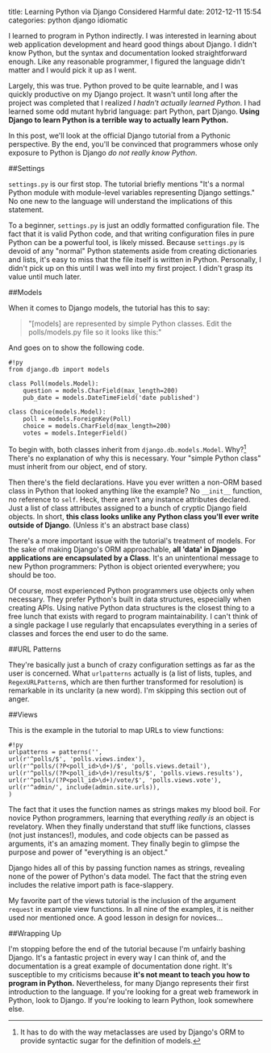 title: Learning Python via Django Considered Harmful
date: 2012-12-11 15:54
categories: python django idiomatic

I learned to program in Python indirectly. I was interested in learning about web application development and heard good things about Django. I didn't know Python, but the syntax and documentation looked straightforward enough. Like any reasonable programmer, I figured the language didn't matter and I would pick it up as I went.

Largely, this was true. Python proved to be quite learnable, and I was quickly productive on my Django project. It wasn't until long after the project was completed that I realized *I hadn't actually learned Python*. I had learned some odd mutant hybrid language: part Python, part Django. **Using Django to learn Python is a terrible way to actually learn Python.**
<!--more-->
In this post, we'll look at the official Django tutorial from a Pythonic perspective. By the end, you'll be convinced that programmers whose only exposure to Python is Django *do not really know Python*.

##Settings

`settings.py` is our first stop. The tutorial briefly mentions "It's a normal Python module with module-level variables representing Django settings." No one new to the language will understand the implications of this statement.

To a beginner, `settings.py` is just an oddly formatted configuration file. The fact that it is valid Python code, and that writing configuration files in pure Python can be a powerful tool, is likely missed. Because `settings.py` is devoid of any "normal" Python statements aside from creating dictionaries and lists, it's easy to miss that the file itself is written in Python. Personally, I didn't pick up on this until I was well into my first project. I didn't grasp its value until much later.

##Models

When it comes to Django models, the tutorial has this to say:

> "[models] are represented by simple Python classes. Edit the polls/models.py file so it looks like this:"

And goes on to show the following code.

    #!py
    from django.db import models

    class Poll(models.Model):
        question = models.CharField(max_length=200)
        pub_date = models.DateTimeField('date published')

    class Choice(models.Model):
        poll = models.ForeignKey(Poll)
        choice = models.CharField(max_length=200)
        votes = models.IntegerField()

To begin with, both classes inherit from `django.db.models.Model`. Why?[^1]  There's no explanation of why this is necessary. Your "simple Python class" must inherit from our object, end of story. 

Then there's the field declarations. Have you ever written a non-ORM based class in Python that looked anything like the example? No `__init__` function, no reference to `self`. Heck, there aren't any instance attributes declared. Just a list of class attributes assigned to a bunch of cryptic Django field objects. In short, **this class looks unlike any Python class you'll ever write outside of Django**. (Unless it's an abstract base class)

There's a more important issue with the tutorial's treatment of models. For the sake of making Django's ORM approachable, **all 'data' in Django applications are encapsulated by a Class**. It's an unintentional message to new Python programmers: Python is object oriented everywhere; you should be too.

Of course, most experienced Python programmers use objects only when necessary. They 
prefer Python's built in data structures, especially when creating APIs.
Using native Python data structures is the closest thing to a
free lunch that exists with regard to program maintainability. I can't think of 
a single package I use regularly that encapsulates everything in a series of 
classes and forces the end user to do the same.

##URL Patterns

They're basically just a bunch of crazy configuration settings as far as the
user is concerned. What `urlpatterns` actually is (a list of lists,
tuples, and `RegexURLPattern`s, which are then further transformed for resolution) is remarkable in its unclarity (a new word). I'm skipping this section out of anger.

##Views

This is the example in the tutorial to map URLs to view functions:

    #!py
    urlpatterns = patterns('',
    url(r'^polls/$', 'polls.views.index'),
    url(r'^polls/(?P<poll_id>\d+)/$', 'polls.views.detail'),
    url(r'^polls/(?P<poll_id>\d+)/results/$', 'polls.views.results'),
    url(r'^polls/(?P<poll_id>\d+)/vote/$', 'polls.views.vote'),
    url(r'^admin/', include(admin.site.urls)),
    )

The fact that it uses the function names as strings makes my blood boil. For
novice Python programmers, learning that everything *really is* an object is
revelatory. When they finally understand that stuff like functions, classes (not just instances!), modules, and code objects can be passed as arguments, it's an amazing moment. They finally
begin to glimpse the purpose and power of "everything is an object." 

Django hides all of this by passing function names as strings, revealing none of
the power of Python's data model. The fact that the string even includes the relative import
path is face-slappery.

My favorite part of the views tutorial is the inclusion of the argument
`request` in example view functions. In all nine of the examples, it is neither
used nor mentioned once. A good lesson in design for novices...

##Wrapping Up

I'm stopping before the end of the tutorial because I'm unfairly bashing Django.
It's a fantastic project in every way I can think of, and the documentation 
is a great example of documentation done right. It's susceptible to my
criticisms because **it's not meant to teach you how to program in Python.**
Nevertheless, for many Django represents their first introduction to the
language. If you're looking for a great web framework in Python, look to Django.
If you're looking to learn Python, look somewhere else.

[^1]: It has to do with the way metaclasses are used by Django's ORM to provide syntactic sugar for the definition of models.
